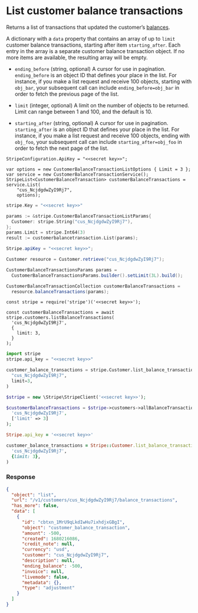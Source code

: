 # List customer balance transactions

Returns a list of transactions that updated the customer’s [balances](https://docs.stripe.com/docs/billing/customer/balance.md).

A dictionary with a `data` property that contains an array of up to `limit` customer balance transactions, starting after item `starting_after`. Each entry in the array is a separate customer balance transaction object. If no more items are available, the resulting array will be empty.

- `ending_before` (string, optional)
  A cursor for use in pagination. `ending_before` is an object ID that defines your place in the list. For instance, if you make a list request and receive 100 objects, starting with `obj_bar`, your subsequent call can include `ending_before=obj_bar` in order to fetch the previous page of the list.

- `limit` (integer, optional)
  A limit on the number of objects to be returned. Limit can range between 1 and 100, and the default is 10.

- `starting_after` (string, optional)
  A cursor for use in pagination. `starting_after` is an object ID that defines your place in the list. For instance, if you make a list request and receive 100 objects, ending with `obj_foo`, your subsequent call can include `starting_after=obj_foo` in order to fetch the next page of the list.

```dotnet
StripeConfiguration.ApiKey = "<<secret key>>";

var options = new CustomerBalanceTransactionListOptions { Limit = 3 };
var service = new CustomerBalanceTransactionService();
StripeList<CustomerBalanceTransaction> customerBalanceTransactions = service.List(
    "cus_NcjdgdwZyI9Rj7",
    options);
```

```go
stripe.Key = "<<secret key>>"

params := &stripe.CustomerBalanceTransactionListParams{
  Customer: stripe.String("cus_NcjdgdwZyI9Rj7"),
};
params.Limit = stripe.Int64(3)
result := customerbalancetransaction.List(params);
```

```java
Stripe.apiKey = "<<secret key>>";

Customer resource = Customer.retrieve("cus_NcjdgdwZyI9Rj7");

CustomerBalanceTransactionsParams params =
  CustomerBalanceTransactionsParams.builder().setLimit(3L).build();

CustomerBalanceTransactionCollection customerBalanceTransactions =
  resource.balanceTransactions(params);
```

```node
const stripe = require('stripe')('<<secret key>>');

const customerBalanceTransactions = await stripe.customers.listBalanceTransactions(
  'cus_NcjdgdwZyI9Rj7',
  {
    limit: 3,
  }
);
```

```python
import stripe
stripe.api_key = "<<secret key>>"

customer_balance_transactions = stripe.Customer.list_balance_transactions(
  "cus_NcjdgdwZyI9Rj7",
  limit=3,
)
```

```php
$stripe = new \Stripe\StripeClient('<<secret key>>');

$customerBalanceTransactions = $stripe->customers->allBalanceTransactions(
  'cus_NcjdgdwZyI9Rj7',
  ['limit' => 3]
);
```

```ruby
Stripe.api_key = '<<secret key>>'

customer_balance_transactions = Stripe::Customer.list_balance_transactions(
  'cus_NcjdgdwZyI9Rj7',
  {limit: 3},
)
```

### Response

```json
{
  "object": "list",
  "url": "/v1/customers/cus_NcjdgdwZyI9Rj7/balance_transactions",
  "has_more": false,
  "data": [
    {
      "id": "cbtxn_1MrU9qLkdIwHu7ixhdjxGBgI",
      "object": "customer_balance_transaction",
      "amount": -500,
      "created": 1680216086,
      "credit_note": null,
      "currency": "usd",
      "customer": "cus_NcjdgdwZyI9Rj7",
      "description": null,
      "ending_balance": -500,
      "invoice": null,
      "livemode": false,
      "metadata": {},
      "type": "adjustment"
    }
  ]
}
```